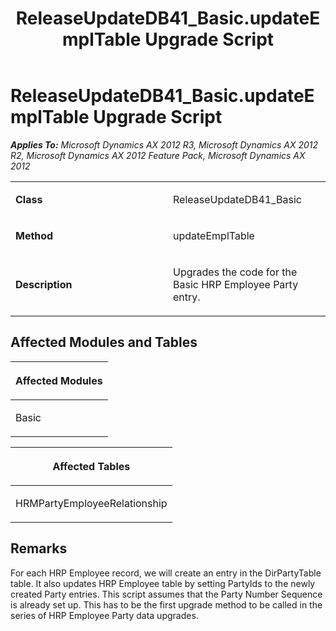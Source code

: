 ﻿---
title: ReleaseUpdateDB41_Basic.updateEmplTable Upgrade Script
TOCTitle: ReleaseUpdateDB41_Basic.updateEmplTable Upgrade Script
ms:assetid: f44d4890-ea4b-5732-27ad-874e911ad25f
ms:mtpsurl: https://msdn.microsoft.com/en-us/library/JJ737504(v=AX.60)
ms:contentKeyID: 49712198
ms.date: 05/18/2015
mtps_version: v=AX.60
---

# ReleaseUpdateDB41\_Basic.updateEmplTable Upgrade Script 


_**Applies To:** Microsoft Dynamics AX 2012 R3, Microsoft Dynamics AX 2012 R2, Microsoft Dynamics AX 2012 Feature Pack, Microsoft Dynamics AX 2012_

<table>
<colgroup>
<col style="width: 50%" />
<col style="width: 50%" />
</colgroup>
<tbody>
<tr class="odd">
<td><p><strong>Class</strong></p></td>
<td><p>ReleaseUpdateDB41_Basic</p></td>
</tr>
<tr class="even">
<td><p><strong>Method</strong></p></td>
<td><p>updateEmplTable</p></td>
</tr>
<tr class="odd">
<td><p><strong>Description</strong></p></td>
<td><p>Upgrades the code for the Basic HRP Employee Party entry.</p></td>
</tr>
</tbody>
</table>


## Affected Modules and Tables

<table>
<colgroup>
<col style="width: 100%" />
</colgroup>
<thead>
<tr class="header">
<th><p>Affected Modules</p></th>
</tr>
</thead>
<tbody>
<tr class="odd">
<td><p>Basic</p></td>
</tr>
</tbody>
</table>


<table>
<colgroup>
<col style="width: 100%" />
</colgroup>
<thead>
<tr class="header">
<th><p>Affected Tables</p></th>
</tr>
</thead>
<tbody>
<tr class="odd">
<td><p>HRMPartyEmployeeRelationship</p></td>
</tr>
</tbody>
</table>


## Remarks

For each HRP Employee record, we will create an entry in the DirPartyTable table. It also updates HRP Employee table by setting PartyIds to the newly created Party entries. This script assumes that the Party Number Sequence is already set up. This has to be the first upgrade method to be called in the series of HRP Employee Party data upgrades.

  


